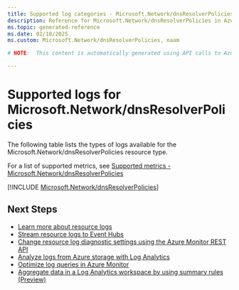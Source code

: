 ```yaml
---
title: Supported log categories - Microsoft.Network/dnsResolverPolicies
description: Reference for Microsoft.Network/dnsResolverPolicies in Azure Monitor Logs.
ms.topic: generated-reference
ms.date: 02/18/2025
ms.custom: Microsoft.Network/dnsResolverPolicies, naam

# NOTE:  This content is automatically generated using API calls to Azure. Any edits made on these files will be overwritten in the next run of the script. 

---
```





# Supported logs for Microsoft.Network/dnsResolverPolicies  
The following table lists the types of logs available for the Microsoft.Network/dnsResolverPolicies resource type.
  
  
  
For a list of supported metrics, see [Supported metrics - Microsoft.Network/dnsResolverPolicies](../supported-metrics/microsoft-network-dnsresolverpolicies-metrics.md)  
  

  
[!INCLUDE [Microsoft.Network/dnsResolverPolicies](~/reusable-content/ce-skilling/azure/includes/azure-monitor/reference/logs/microsoft-network-dnsresolverpolicies-logs-include.md)]  
  

## Next Steps

* [Learn more about resource logs](/azure/azure-monitor/essentials/platform-logs-overview)
* [Stream resource logs to Event Hubs](/azure/azure-monitor/essentials/resource-logs#send-to-azure-event-hubs)
* [Change resource log diagnostic settings using the Azure Monitor REST API](/rest/api/monitor/diagnosticsettings)
* [Analyze logs from Azure storage with Log Analytics](/azure/azure-monitor/essentials/resource-logs#send-to-log-analytics-workspace)
* [Optimize log queries in Azure Monitor](/azure/azure-monitor/logs/query-optimization)
* [Aggregate data in a Log Analytics workspace by using summary rules (Preview)](/azure/azure-monitor/logs/summary-rules)